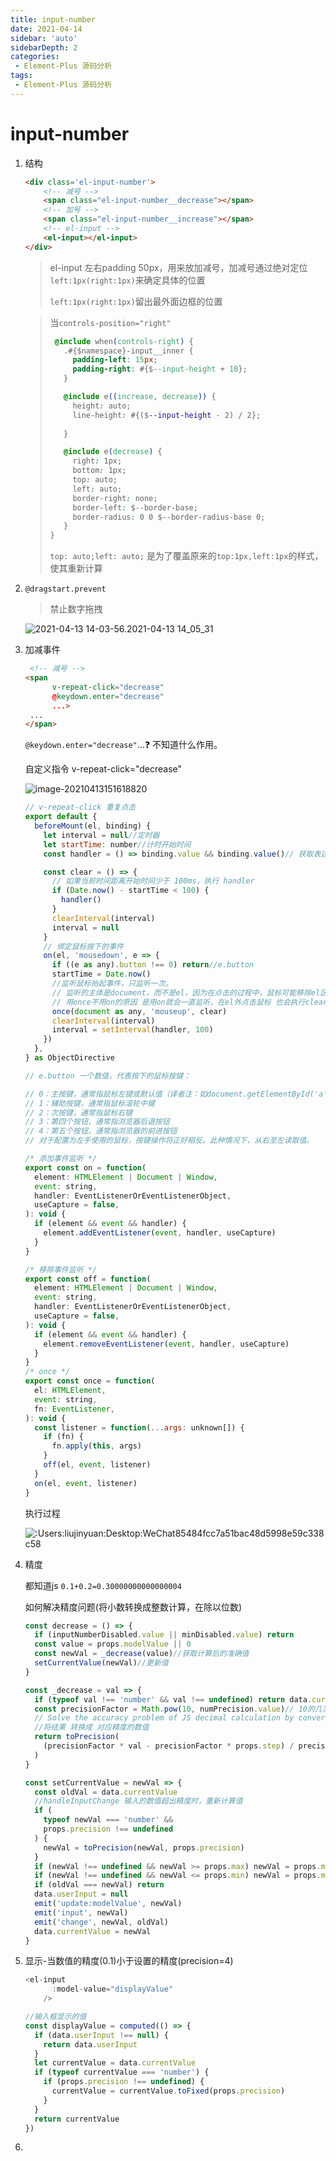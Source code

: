 ```yaml
---
title: input-number
date: 2021-04-14
sidebar: 'auto'
sidebarDepth: 2
categories:
 - Element-Plus 源码分析
tags:
 - Element-Plus 源码分析
---
```



# input-number

1. 结构

   ```html
   <div class='el-input-number'>
       <!-- 减号 -->
       <span class="el-input-number__decrease"></span>
       <!-- 加号 -->
       <span class="el-input-number__increase"></span>
       <!-- el-input -->
       <el-input></el-input>
   </div>
   ```

   > el-input 左右padding 50px，用来放加减号，加减号通过绝对定位`left:1px(right:1px)`来确定具体的位置
   >
   > `left:1px(right:1px)`留出最外面边框的位置

   >当`controls-position="right"`
   >
   >```css
   >  @include when(controls-right) {
   >    .#{$namespace}-input__inner {
   >      padding-left: 15px;
   >      padding-right: #{$--input-height + 10};
   >    }
   >
   >    @include e((increase, decrease)) {
   >      height: auto;
   >      line-height: #{($--input-height - 2) / 2};
   >      
   >    }
   >
   >    @include e(decrease) {
   >      right: 1px;
   >      bottom: 1px;
   >      top: auto;
   >      left: auto;
   >      border-right: none;
   >      border-left: $--border-base;
   >      border-radius: 0 0 $--border-radius-base 0;
   >    }
   >}
   >```
   >
   >`top: auto;left: auto;` 是为了覆盖原来的`top:1px,left:1px`的样式，使其重新计算

2. `@dragstart.prevent`

   > 禁止数字拖拽

   ![2021-04-13 14-03-56.2021-04-13 14_05_31](https://gitee.com/xiaolannuoyi/my_drawing_bed/raw/master/image/2021-04-13%2014-03-56.2021-04-13%2014_05_31.gif)

3. 加减事件

   ```html
    <!-- 减号 -->
   <span
         v-repeat-click="decrease"
         @keydown.enter="decrease"
         ...>
    ...
   </span>
   ```

   `@keydown.enter="decrease"`...❓ 不知道什么作用。

   

   自定义指令 v-repeat-click="decrease"

   ![image-20210413151618820](https://gitee.com/xiaolannuoyi/my_drawing_bed/raw/master/image/image-20210413151618820.png)

   ```js
   // v-repeat-click 重复点击
   export default {
     beforeMount(el, binding) {
       let interval = null//定时器
       let startTime: number//计时开始时间
       const handler = () => binding.value && binding.value()// 获取表达式内容（v-repeat-click="decrease" 拿到decrease方法）
   
       const clear = () => {
         // 如果当前时间距离开始时间少于 100ms，执行 handler
         if (Date.now() - startTime < 100) {
           handler()
         }
         clearInterval(interval)
         interval = null
       }
       // 绑定鼠标按下的事件
       on(el, 'mousedown', e => {
         if ((e as any).button !== 0) return//e.button
         startTime = Date.now()
         //监听鼠标抬起事件，只监听一次。
         // 监听的主体是document，而不是el，因为在点击的过程中，鼠标可能移除el区域在抬起。
         // 用once不用on的原因 是用on就会一直监听，在el外点击鼠标 也会执行clear函数。
         once(document as any, 'mouseup', clear)
         clearInterval(interval)
         interval = setInterval(handler, 100)
       })
     },
   } as ObjectDirective
   
   // e.button 一个数值，代表按下的鼠标按键：
   
   // 0：主按键，通常指鼠标左键或默认值（译者注：如document.getElementById('a').click()这样触发就会是默认值）
   // 1：辅助按键，通常指鼠标滚轮中键
   // 2：次按键，通常指鼠标右键
   // 3：第四个按钮，通常指浏览器后退按钮
   // 4：第五个按钮，通常指浏览器的前进按钮
   // 对于配置为左手使用的鼠标，按键操作将正好相反。此种情况下，从右至左读取值。
   
   ```

   

   ```js
   /* 添加事件监听 */
   export const on = function(
     element: HTMLElement | Document | Window,
     event: string,
     handler: EventListenerOrEventListenerObject,
     useCapture = false,
   ): void {
     if (element && event && handler) {
       element.addEventListener(event, handler, useCapture)
     }
   }
   
   /* 移除事件监听 */
   export const off = function(
     element: HTMLElement | Document | Window,
     event: string,
     handler: EventListenerOrEventListenerObject,
     useCapture = false,
   ): void {
     if (element && event && handler) {
       element.removeEventListener(event, handler, useCapture)
     }
   }
   /* once */
   export const once = function(
     el: HTMLElement,
     event: string,
     fn: EventListener,
   ): void {
     const listener = function(...args: unknown[]) {
       if (fn) {
         fn.apply(this, args)
       }
       off(el, event, listener)
     }
     on(el, event, listener)
   }
   ```

   执行过程

   ![:Users:liujinyuan:Desktop:WeChat85484fcc7a51bac48d5998e59c338c58](https://gitee.com/xiaolannuoyi/my_drawing_bed/raw/master/image/:Users:liujinyuan:Desktop:WeChat85484fcc7a51bac48d5998e59c338c58.png)

4. 精度

   都知道js `0.1+0.2=0.30000000000000004`

   如何解决精度问题(将小数转换成整数计算，在除以位数)

   ```js
   const decrease = () => {
     if (inputNumberDisabled.value || minDisabled.value) return
     const value = props.modelValue || 0
     const newVal = _decrease(value)//获取计算后的准确值
     setCurrentValue(newVal)//更新值
   }
   
   const _decrease = val => {
     if (typeof val !== 'number' && val !== undefined) return data.currentValue
     const precisionFactor = Math.pow(10, numPrecision.value)// 10的几次方 用于将小数转换成整数用
     // Solve the accuracy problem of JS decimal calculation by converting the value to integer.
     //将结果 转换成 对应精度的数值
     return toPrecision(
       (precisionFactor * val - precisionFactor * props.step) / precisionFactor,
     )
   }
   
   const setCurrentValue = newVal => {
     const oldVal = data.currentValue
     //handleInputChange 输入的数值超出精度时，重新计算值
     if (
       typeof newVal === 'number' &&
       props.precision !== undefined
     ) {
       newVal = toPrecision(newVal, props.precision)
     }
     if (newVal !== undefined && newVal >= props.max) newVal = props.max
     if (newVal !== undefined && newVal <= props.min) newVal = props.min
     if (oldVal === newVal) return
     data.userInput = null 
     emit('update:modelValue', newVal)
     emit('input', newVal)
     emit('change', newVal, oldVal)
     data.currentValue = newVal
   }
   ```

   

5. 显示-当数值的精度(0.1)小于设置的精度(precision=4)

   ```js
   <el-input
         :model-value="displayValue"
       />
   
   //输入框显示的值
   const displayValue = computed(() => {
     if (data.userInput !== null) {
       return data.userInput
     }
     let currentValue = data.currentValue
     if (typeof currentValue === 'number') {
       if (props.precision !== undefined) {
         currentValue = currentValue.toFixed(props.precision)
       }
     }
     return currentValue
   })
   ```

   

6. 

